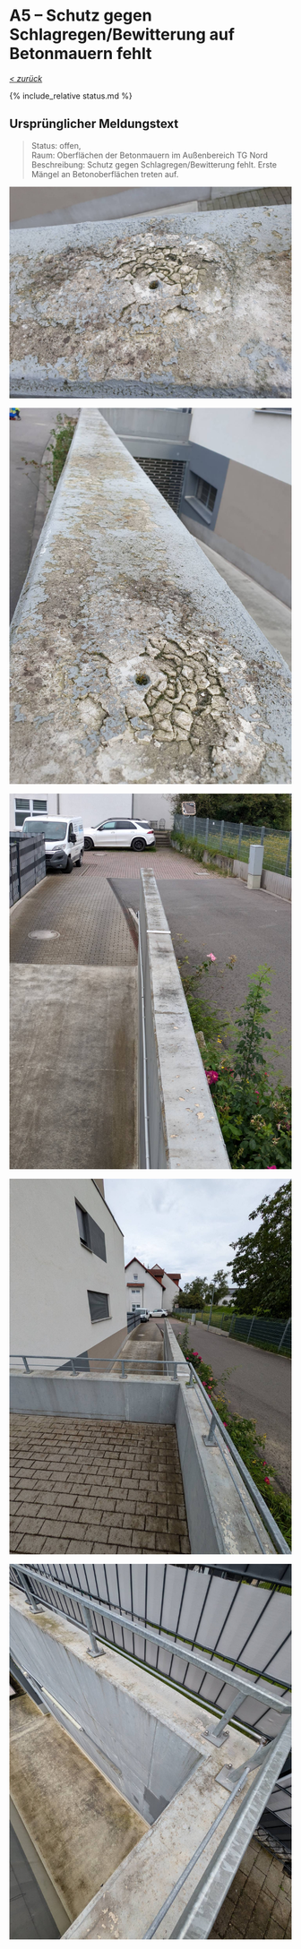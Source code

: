 # A5 &ndash; Schutz gegen Schlagregen/Bewitterung auf Betonmauern fehlt

_[&lt; zurück](../../index.md)_

{% include_relative status.md %}

## Ursprünglicher Meldungstext

> Status: offen,\
> Raum: Oberflächen der Betonmauern im Außenbereich TG Nord\
> Beschreibung: Schutz gegen Schlagregen/Bewitterung fehlt. Erste Mängel an Betonoberflächen treten auf.

![](20240309_172655_small.jpg)

![](20240309_172659_small.jpg)

![](PXL_20240622_091312741.RAW-01.COVER_small.jpg)

![](PXL_20240622_091320206.RAW-01.COVER_small.jpg)

![](PXL_20240622_091338523.RAW-01.COVER_small.jpg)
